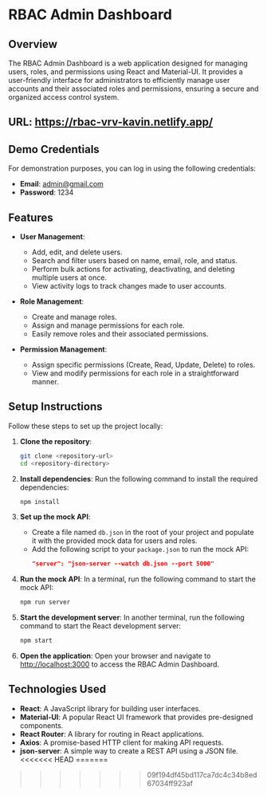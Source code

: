 # RBAC Admin Dashboard

## Overview
The RBAC Admin Dashboard is a web application designed for managing users, roles, and permissions using React and Material-UI. It provides a user-friendly interface for administrators to efficiently manage user accounts and their associated roles and permissions, ensuring a secure and organized access control system.

## URL: https://rbac-vrv-kavin.netlify.app/
## Demo Credentials
For demonstration purposes, you can log in using the following credentials:
- **Email**: admin@gmail.com
- **Password**: 1234

## Features
- **User Management**: 
  - Add, edit, and delete users.
  - Search and filter users based on name, email, role, and status.
  - Perform bulk actions for activating, deactivating, and deleting multiple users at once.
  - View activity logs to track changes made to user accounts.

- **Role Management**: 
  - Create and manage roles.
  - Assign and manage permissions for each role.
  - Easily remove roles and their associated permissions.

- **Permission Management**: 
  - Assign specific permissions (Create, Read, Update, Delete) to roles.
  - View and modify permissions for each role in a straightforward manner.

## Setup Instructions
Follow these steps to set up the project locally:

1. **Clone the repository**:
   ```bash
   git clone <repository-url>
   cd <repository-directory>
   ```

2. **Install dependencies**:
   Run the following command to install the required dependencies:
   ```bash
   npm install
   ```

3. **Set up the mock API**:
   - Create a file named `db.json` in the root of your project and populate it with the provided mock data for users and roles.
   - Add the following script to your `package.json` to run the mock API:
     ```json
     "server": "json-server --watch db.json --port 5000"
     ```

4. **Run the mock API**:
   In a terminal, run the following command to start the mock API:
   ```bash
   npm run server
   ```

5. **Start the development server**:
   In another terminal, run the following command to start the React development server:
   ```bash
   npm start
   ```

6. **Open the application**:
   Open your browser and navigate to [http://localhost:3000](http://localhost:3000) to access the RBAC Admin Dashboard.


## Technologies Used
- **React**: A JavaScript library for building user interfaces.
- **Material-UI**: A popular React UI framework that provides pre-designed components.
- **React Router**: A library for routing in React applications.
- **Axios**: A promise-based HTTP client for making API requests.
- **json-server**: A simple way to create a REST API using a JSON file.
<<<<<<< HEAD
=======

>>>>>>> 09f194df45bd117ca7dc4c34b8ed67034ff923af
